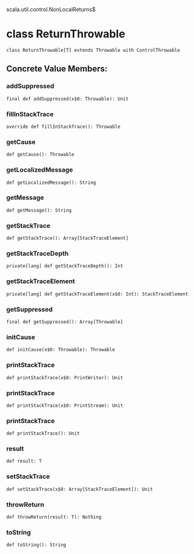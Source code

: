 scala.util.control.NonLocalReturns$
# class ReturnThrowable

<pre><code class="language-scala" >class ReturnThrowable[T] extends Throwable with ControlThrowable</pre></code>
## Concrete Value Members:
### addSuppressed
<pre><code class="language-scala" >final def addSuppressed(x$0: Throwable): Unit</pre></code>

### fillInStackTrace
<pre><code class="language-scala" >override def fillInStackTrace(): Throwable</pre></code>

### getCause
<pre><code class="language-scala" >def getCause(): Throwable</pre></code>

### getLocalizedMessage
<pre><code class="language-scala" >def getLocalizedMessage(): String</pre></code>

### getMessage
<pre><code class="language-scala" >def getMessage(): String</pre></code>

### getStackTrace
<pre><code class="language-scala" >def getStackTrace(): Array[StackTraceElement]</pre></code>

### getStackTraceDepth
<pre><code class="language-scala" >private[lang] def getStackTraceDepth(): Int</pre></code>

### getStackTraceElement
<pre><code class="language-scala" >private[lang] def getStackTraceElement(x$0: Int): StackTraceElement</pre></code>

### getSuppressed
<pre><code class="language-scala" >final def getSuppressed(): Array[Throwable]</pre></code>

### initCause
<pre><code class="language-scala" >def initCause(x$0: Throwable): Throwable</pre></code>

### printStackTrace
<pre><code class="language-scala" >def printStackTrace(x$0: PrintWriter): Unit</pre></code>

### printStackTrace
<pre><code class="language-scala" >def printStackTrace(x$0: PrintStream): Unit</pre></code>

### printStackTrace
<pre><code class="language-scala" >def printStackTrace(): Unit</pre></code>

### result
<pre><code class="language-scala" >def result: T</pre></code>

### setStackTrace
<pre><code class="language-scala" >def setStackTrace(x$0: Array[StackTraceElement]): Unit</pre></code>

### throwReturn
<pre><code class="language-scala" >def throwReturn(result: T): Nothing</pre></code>

### toString
<pre><code class="language-scala" >def toString(): String</pre></code>

